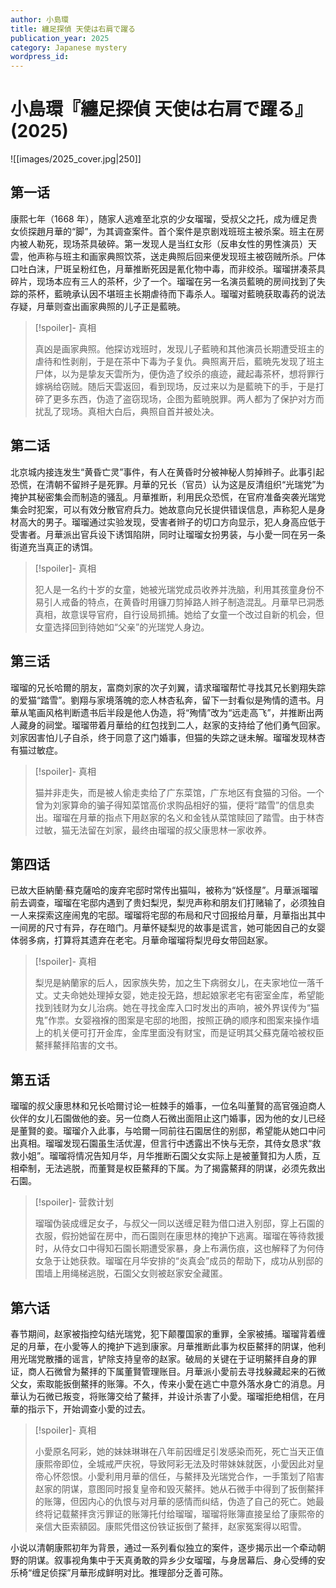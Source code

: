 ```yaml
---
author: 小島環
title: 纏足探偵 天使は右肩で躍る
publication_year: 2025
category: Japanese mystery
wordpress_id:
---
```


# 小島環『纏足探偵 天使は右肩で躍る』(2025)

![[images/2025_cover.jpg|250]]

## 第一话

康熙七年（1668 年），随家人逃难至北京的少女瑠瑠，受叔父之托，成为缠足贵女侦探趙月華的“脚”，为其调查案件。首个案件是京剧戏班班主被杀案。班主在房内被人勒死，现场茶具破碎。第一发现人是当红女形（反串女性的男性演员）天雲，他声称与班主和画家典照饮茶，送走典照后回来便发现班主被窃贼所杀。尸体口吐白沫，尸斑呈粉红色，月華推断死因是氰化物中毒，而非绞杀。瑠瑠拼凑茶具碎片，现场本应有三人的茶杯，少了一个。瑠瑠在另一名演员藍暁的房间找到了失踪的茶杯，藍暁承认因不堪班主长期虐待而下毒杀人。瑠瑠对藍暁获取毒药的说法存疑，月華则查出画家典照的儿子正是藍暁。

> [!spoiler]- 真相
> 
> 真凶是画家典照。他探访戏班时，发现儿子藍暁和其他演员长期遭受班主的虐待和性剥削，于是在茶中下毒为子复仇。典照离开后，藍暁先发现了班主尸体，以为是挚友天雲所为，便伪造了绞杀的痕迹，藏起毒茶杯，想将罪行嫁祸给窃贼。随后天雲返回，看到现场，反过来以为是藍暁下的手，于是打碎了更多东西，伪造了盗窃现场，企图为藍暁脱罪。两人都为了保护对方而扰乱了现场。真相大白后，典照自首并被处决。

## 第二话

北京城内接连发生“黄昏亡灵”事件，有人在黄昏时分被神秘人剪掉辫子。此事引起恐慌，在清朝不留辫子是死罪。月華的兄长（官员）认为这是反清组织“光瑞党”为掩护其秘密集会而制造的骚乱。月華推断，利用民众恐慌，在官府准备突袭光瑞党集会时犯案，可以有效分散官府兵力。她故意向兄长提供错误信息，声称犯人是身材高大的男子。瑠瑠通过实验发现，受害者辫子的切口方向显示，犯人身高应低于受害者。月華派出官兵设下诱饵陷阱，同时让瑠瑠女扮男装，与小愛一同在另一条街道充当真正的诱饵。

> [!spoiler]- 真相
> 
> 犯人是一名约十岁的女童，她被光瑞党成员收养并洗脑，利用其孩童身份不易引人戒备的特点，在黄昏时用镰刀剪掉路人辫子制造混乱。月華早已洞悉真相，故意误导官府，自行设局抓捕。她给了女童一个改过自新的机会，但女童选择回到待她如“父亲”的光瑞党人身边。

## 第三话

瑠瑠的兄长哈爾的朋友，富商刘家的次子刘翼，请求瑠瑠帮忙寻找其兄长劉翔失踪的爱猫“踏雪”。劉翔与家境落魄的恋人林杏私奔，留下一封看似是殉情的遗书。月華从笔画风格判断遗书后半段是他人伪造，将“殉情”改为“远走高飞”，并推断出两人藏身的祠堂。瑠瑠带着月華给的红包找到二人，赵家的支持给了他们勇气回家。刘家因害怕儿子自杀，终于同意了这门婚事，但猫的失踪之谜未解。瑠瑠发现林杏有猫过敏症。

> [!spoiler]- 真相
> 
> 猫并非走失，而是被人偷走卖给了广东菜馆，广东地区有食猫的习俗。一个曾为刘家算命的骗子得知菜馆高价求购品相好的猫，便将“踏雪”的信息卖出。瑠瑠在月華的指点下用赵家的名义和金钱从菜馆赎回了踏雪。由于林杏过敏，猫无法留在刘家，最终由瑠瑠的叔父康思林一家收养。

## 第四话

已故大臣納蘭·蘇克薩哈的废弃宅邸时常传出猫叫，被称为“妖怪屋”。月華派瑠瑠前去调查，瑠瑠在宅邸内遇到了贵妇梨児，梨児声称和朋友们打赌输了，必须独自一人来探索这座闹鬼的宅邸。瑠瑠将宅邸的布局和尺寸回报给月華，月華指出其中一间房的尺寸有异，存在暗门。月華怀疑梨児的故事是谎言，她可能因自己的女婴体弱多病，打算将其遗弃在老宅。月華命瑠瑠将梨児母女带回赵家。

> [!spoiler]- 真相
> 
> 梨児是納蘭家的后人，因家族失势，加之生下病弱女儿，在夫家地位一落千丈。丈夫命她处理掉女婴，她走投无路，想起娘家老宅有密室金库，希望能找到钱财为女儿治病。她在寻找金库入口时发出的声响，被外界误传为“猫鬼”作祟。女婴襁褓的图案是宅邸的地图，按照正确的顺序和图案来操作墙上的机关便可打开金库，金库里面没有财宝，而是证明其父蘇克薩哈被权臣鰲拝鰲拝陷害的文书。

## 第五话

瑠瑠的叔父康思林和兄长哈爾讨论一桩棘手的婚事，一位名叫董賢的高官强迫商人伙伴的女儿石園做他的妾。另一位商人石微出面阻止这门婚事，因为他的女儿已经是董賢的妾。瑠瑠介入此事，与哈爾一同前往石園居住的别邸，希望能从她口中问出真相。瑠瑠发现石園虽生活优渥，但言行中透露出不快与无奈，其侍女恳求“救救小姐”。瑠瑠将情况告知月华，月华推断石園父女实际上是被董賢扣为人质，互相牵制，无法逃脱，而董賢是权臣鰲拜的下属。为了揭露鰲拜的阴谋，必须先救出石園。

> [!spoiler]- 营救计划
> 
> 瑠瑠伪装成缠足女子，与叔父一同以送缠足鞋为借口进入别邸，穿上石園的衣服，假扮她留在房中，而石園则在康思林的掩护下逃离。瑠瑠在等待救援时，从侍女口中得知石園长期遭受家暴，身上布满伤痕，这也解释了为何侍女急于让她获救。瑠瑠在月华安排的“炎真会”成员的帮助下，成功从别邸的围墙上用绳梯逃脱，石園父女则被赵家安全藏匿。

## 第六话

春节期间，赵家被指控勾结光瑞党，犯下颠覆国家的重罪，全家被捕。瑠瑠背着缠足的月華，在小愛等人的掩护下逃到康家。月華推断此事为权臣鰲拝的阴谋，他利用光瑞党散播的谣言，铲除支持皇帝的赵家。破局的关键在于证明鰲拝自身的罪证，商人石微曾为鰲拝的下属董賢管理账目。月華派小愛前去寻找躲藏起来的石微父女，索取能扳倒鰲拝的账簿。不久，传来小愛在逃亡中意外落水身亡的消息。月華认为石微已叛变，将账簿交给了鰲拝，并设计杀害了小愛。瑠瑠拒绝相信，在月華的指示下，开始调查小愛的过去。

> [!spoiler]- 真相
> 
> 小愛原名阿彩，她的妹妹琳琳在八年前因缠足引发感染而死，死亡当天正值康熙帝即位，全城戒严庆祝，导致阿彩无法及时带妹妹就医，小愛因此对皇帝心怀怨恨。小愛利用月華的信任，与鰲拝及光瑞党合作，一手策划了陷害赵家的阴谋，意图同时报复皇帝和毁灭鰲拝。她从石微手中得到了扳倒鰲拝的账簿，但因内心的仇恨与对月華的感情而纠结，伪造了自己的死亡。她最终将记载鰲拝贪污罪证的账簿托付给瑠瑠，瑠瑠将账簿直接呈给了康熙帝的亲信大臣索額図。康熙凭借这份铁证扳倒了鰲拝，赵家冤案得以昭雪。

小说以清朝康熙初年为背景，通过一系列看似独立的案件，逐步揭示出一个牵动朝野的阴谋。叙事视角集中于天真勇敢的异乡少女瑠瑠，与身居幕后、身心受缚的安乐椅“缠足侦探”月華形成鲜明对比。推理部分乏善可陈。
